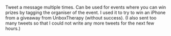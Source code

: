 Tweet a message multiple times. Can be used for events where you can win prizes by tagging the organiser of the event. I used it to try to win an iPhone from a giveaway from UnboxTherapy (without success). (I also sent too many tweets so that I could not write any more tweets for the next few hours.) 